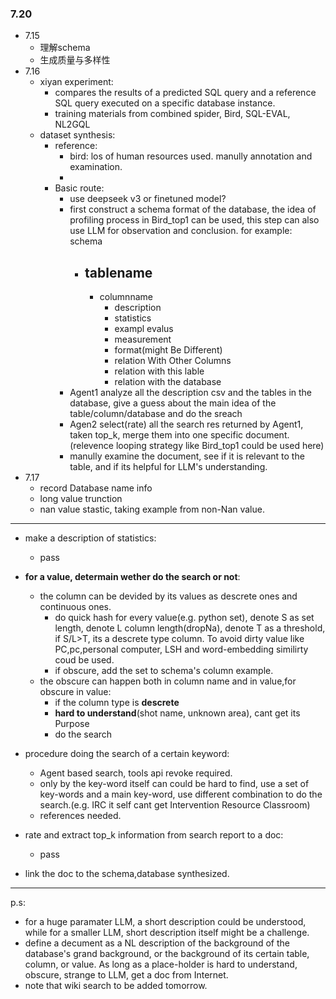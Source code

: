 ### 7.20

- 7.15
  - 理解schema
  - 生成质量与多样性
- 7.16
  - xiyan experiment: 
    - compares the results of a predicted SQL query and a reference SQL query executed on a specific database instance.
    - training materials from combined spider, Bird, SQL-EVAL, NL2GQL
  - dataset synthesis:
    - reference:
      - bird: los of human resources used. manully annotation and examination.
      - 
    - Basic route:
      - use deepseek v3 or finetuned model?
      - first construct a schema format of the database, the idea of profiling process in Bird_top1 can be used, this step can also use LLM for observation and conclusion. for example:
        schema
        - tablename
          - 
          - columnname
            - description
            - statistics
            <!-- !-- -  minihash -- -->
            - exampl evalus
            - measurement
            - format(might Be Different)
            - relation With Other Columns
            - relation with this lable
            - relation with the database
      - Agent1 analyze all the description csv and the tables in the database, give a guess about the main idea of the table/column/database and do the sreach
      - Agen2 select(rate) all the search res returned by Agent1, taken top_k, merge them into one specific document.(relevence looping strategy like Bird_top1 could be used here)
      - manully examine the document, see if it is relevant to the table, and if its helpful for LLM's understanding. 
- 7.17
  - record Database name info
  - long value trunction
  - nan value stastic, taking example from non-Nan value.
-----------------------------------------------------------------
  - make a description of statistics:
    - pass
  - **for a value, determain wether do the search or not**:
    - the column can be devided by its values as descrete ones and continuous ones.
      -  do quick hash for every value(e.g. python set), denote S as set length, denote L column length(dropNa), denote T as a threshold, if S/L>T, its a descrete type column. To avoid dirty value like PC,pc,personal computer, LSH and word-embedding similirty coud be used.
      -  if obscure, add the set to schema's column example.
    - the obscure can happen both in column name and in value,for obscure in value:
      - if the column type is **descrete**
      - **hard to understand**(shot name, unknown area), cant get its Purpose
      - do the search
  
  - procedure doing the search of a certain keyword:
    - Agent based search, tools api revoke required.
    - only by the key-word itself can could be hard to find, use a set of key-words and a main key-word, use different combination to do the search.(e.g. IRC it self cant get Intervention Resource Classroom)
    - references needed.

  - rate and extract top_k information from search report to a doc:
    - pass

  - link the doc to the schema,database synthesized.

----------------
p.s:
  - for a huge paramater LLM, a short description could be understood, while for a smaller LLM, short description itself might be a challenge.
  - define a decument as a NL description of the background of the database's grand background, or the background of its certain table, column, or value. As long as a place-holder is hard to understand, obscure, strange to LLM, get a doc from Internet.
  - note that wiki search to be added tomorrow.